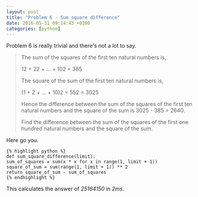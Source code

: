 ```yaml
---
layout: post
title: "Problem 6 - Sum square difference"
date: 2016-05-31 09:14:43 +0100
categories: [python]
---
```


Problem 6 is really trivial and there's not a lot to say.

> The sum of the squares of the first ten natural numbers is,
>
> 12 + 22 + ... + 102 = 385
>
> The square of the sum of the first ten natural numbers is,
>
> (1 + 2 + ... + 10)2 = 552 = 3025
>
> Hence the difference between the sum of the squares of the first ten
> natural numbers and the square of the sum is 3025 - 385 = 2640.
>
> Find the difference between the sum of the squares of the first one
> hundred natural numbers and the square of the sum.

Here go you.

    {% highlight python %}
    def sum_square_difference(limit):
    sum_of_squares = sum(x * x for x in range(1, limit + 1))
    square_of_sum = sum(range(1, limit + 1)) ** 2
    return square_of_sum - sum_of_squares
    {% endhighlight %}
    
This calculates the answer of *25164150* in *2ms*.

